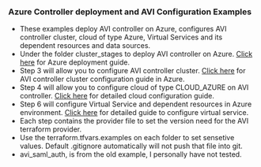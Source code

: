 ### Azure Controller deployment and AVI Configuration Examples

* These examples deploy AVI controller on Azure, configures AVI controller cluster, cloud of type Azure, Virtual Services and its dependent resources and data sources.
* Under the folder cluster_stages to deploy AVI controller on Azure. [Click here](https://avinetworks.com/docs/21.1/avi-deployment-guide-for-microsoft-azure/) for Azure deployment guide.
* Step 3 will allow you to configure AVI controller cluster. [Click here](https://avinetworks.com/docs/21.1/azure-cluster-ip/) for AVI controller cluster configuration guide in Azure.
* Step 4 will allow you to configure cloud of type CLOUD_AZURE on AVI controller. [Click here](https://avinetworks.com/docs/21.1/configuring-avi-vantage-for-application-delivery-in-microsoft-azure/) for detailed cloud configuration guide.
* Step 6 will configure Virtual Service and dependent resources in Azure environment. [Click here](https://avinetworks.com/docs/21.1/configuration-guide/applications/virtual-services/) for detailed guide to configure virtual service. 
* Each step contains the provider file to set the version need for the AVI terraform provider.
* Use the terraform.tfvars.examples on each folder to set sensetive values. Default .gitignore automatically will not push that file into git.
* avi_saml_auth, is from the old example, I personally have not tested.
